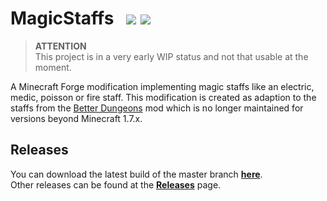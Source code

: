 # MagicStaffs &nbsp; [![](https://travis-ci.org/zekroTJA/MagicStaffs.svg?branch=master)](https://travis-ci.org/zekroTJA/MagicStaffs) [![](https://img.shields.io/badge/Release-cd--master-00acd3)](https://github.com/zekroTJA/MagicStaffs/releases/tag/cd-master)

> **ATTENTION**  
> This project is in a very early WIP status and not that usable at the moment.

A Minecraft Forge modification implementing magic staffs like an electric, medic, poisson or fire staff. This modification is created as adaption to the staffs from the [Better Dungeons](https://www.curseforge.com/minecraft/mc-mods/better-dungeons) mod which is no longer maintained for versions beyond Minecraft 1.7.x.

## Releases

You can download the latest build of the master branch [**here**](https://github.com/zekroTJA/MagicStaffs/releases/tag/cd-master).  
Other releases can be found at the [**Releases**](https://github.com/zekroTJA/MagicStaffs/releases) page.
